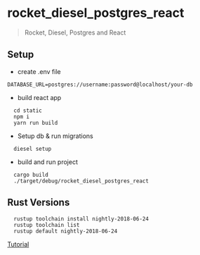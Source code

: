 # rocket_diesel_postgres_react
> Rocket, Diesel, Postgres and React


## Setup

* create .env file
```
DATABASE_URL=postgres://username:password@localhost/your-db
```

* build react app
```
  cd static
  npm i
  yarn run build
```

* Setup db & run migrations
```
  diesel setup
```

* build and run project
```
  cargo build
  ./target/debug/rocket_diesel_postgres_react
```

## Rust Versions

```
  rustup toolchain install nightly-2018-06-24
  rustup toolchain list
  rustup default nightly-2018-06-24
```

[Tutorial](https://tureus.github.io/rust/2015/11/16/rustup-tutorial-downgrading.html)
